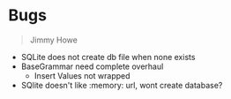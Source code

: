 # Bugs
> Jimmy Howe

- SQLite does not create db file when none exists
- BaseGrammar need complete overhaul
    - Insert Values not wrapped
- SQlite doesn't like :memory: url, wont create database?
